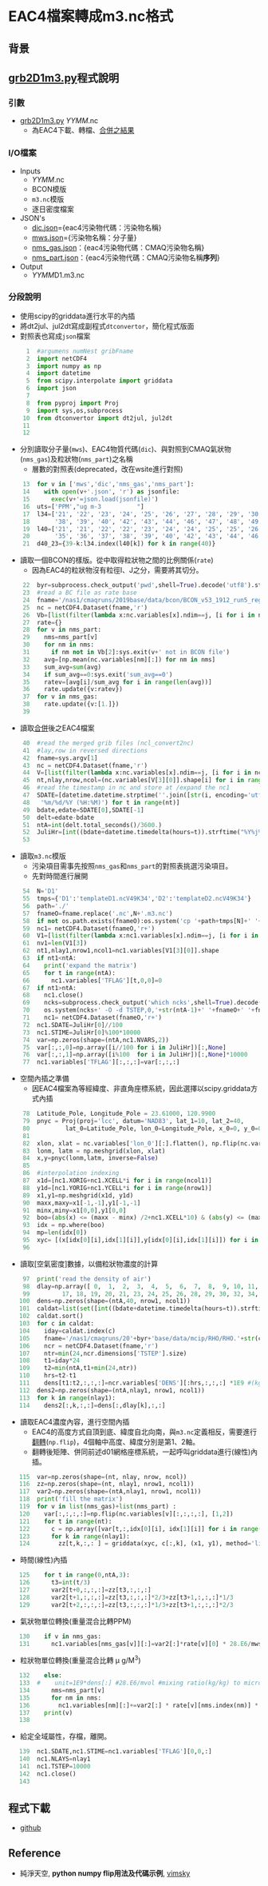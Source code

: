 # EAC4檔案轉成m3.nc格式

## 背景

## [grb2D1m3.py](https://github.com/sinotec2/cmaq_relatives/blob/master/bcon/grb2D1m3.py)程式說明

### 引數
- [grb2D1m3.py](https://github.com/sinotec2/cmaq_relatives/blob/master/bcon/grb2D1m3.py) *YYMM*.nc
  - 為EAC4下載、轉檔、[合併之結果](https://sinotec2.github.io/Focus-on-Air-Quality/AQana/GAQuality/ECMWF/EC_ReAna/#%E6%A9%AB%E5%90%91%E5%90%88%E4%BD%B5)

### I/O檔案
- Inputs
  - *YYMM*.nc
  - BCON模版
  - `m3.nc`模版
  - 逐日密度檔案
- JSON's
  - [dic.json]()={eac4污染物代碼：污染物名稱}
  - [mws.json]()={污染物名稱：分子量}
  - [nms_gas.json]()：{eac4污染物代碼：CMAQ污染物名稱}
  - [nms_part.json]()：{eac4污染物代碼：CMAQ污染物名稱**序列**}
- Output
  - *YYMM*D1.m3.nc

### 分段說明
- 使用scipy的griddata進行水平的內插
- 將dt2jul、jul2dt寫成副程式`dtconvertor`，簡化程式版面
- 對照表也寫成`json`檔案

```python
     1	#argumens numNest gribFname
     2	import netCDF4
     3	import numpy as np
     4	import datetime
     5	from scipy.interpolate import griddata
     6	import json
     7	
     8	from pyproj import Proj
     9	import sys,os,subprocess
    10	from dtconvertor import dt2jul, jul2dt
    11	
    12	
```
- 分別讀取分子量(`mws`)、EAC4物質代碼(`dic`)、與對照到CMAQ氣狀物(`nms_gas`)及粒狀物(`nms_part`)之名稱
  - 層數的對照表(deprecated，改在wsite進行對照)

```python
    13	for v in ['mws','dic','nms_gas','nms_part']:
    14	  with open(v+'.json', 'r') as jsonfile:
    15	    exec(v+'=json.load(jsonfile)')
    16	uts=['PPM',"ug m-3          "]
    17	l34=['21', '22', '23', '24', '25', '26', '27', '28', '29', '30', '31', '32', '33', '34', '35', '36', '37', 
    18	     '38', '39', '40', '42', '43', '44', '46', '47', '48', '49', '50', '51', '53', '54', '56', '57', '59']
    19	l40=['21', '21', '22', '22', '23', '24', '24', '25', '25', '26', '27', '28', '28', '29', '30', '31', '32', '32', '33', '34', 
    20	     '35', '36', '37', '38', '39', '40', '42', '43', '44', '46', '47', '48', '49', '50', '51', '53', '54', '56', '57', '59']
    21	d40_23={39-k:l34.index(l40[k]) for k in range(40)}
```
- 讀取一個BCON的樣版。從中取得粒狀物之間的比例關係(`rate`)
  - 因為EAC4的粒狀物沒有粒徑I、J之分，需要將其切分。

```python
    22	byr=subprocess.check_output('pwd',shell=True).decode('utf8').strip('\n')[-2:]
    23	#read a BC file as rate base
    24	fname='/nas1/cmaqruns/2019base/data/bcon/BCON_v53_1912_run5_regrid_20191201_TWN_3X3'
    25	nc = netCDF4.Dataset(fname,'r')
    26	Vb=[list(filter(lambda x:nc.variables[x].ndim==j, [i for i in nc.variables])) for j in [1,2,3,4]]
    27	rate={}
    28	for v in nms_part:
    29	  nms=nms_part[v]
    30	  for nm in nms:
    31	    if nm not in Vb[2]:sys.exit(v+' not in BCON file')
    32	  avg=[np.mean(nc.variables[nm][:]) for nm in nms]
    33	  sum_avg=sum(avg)
    34	  if sum_avg==0:sys.exit('sum_avg==0')
    35	  ratev=[avg[i]/sum_avg for i in range(len(avg))]
    36	  rate.update({v:ratev})
    37	for v in nms_gas:
    38	  rate.update({v:[1.]})
    39	
```
- 讀取[合併](https://sinotec2.github.io/Focus-on-Air-Quality/AQana/GAQuality/ECMWF/EC_ReAna/#%E6%A9%AB%E5%90%91%E5%90%88%E4%BD%B5)後之EAC4檔案

```python
    40	#read the merged grib files (ncl_convert2nc)
    41	#lay,row in reversed directions
    42	fname=sys.argv[1]
    43	nc = netCDF4.Dataset(fname,'r')
    44	V=[list(filter(lambda x:nc.variables[x].ndim==j, [i for i in nc.variables])) for j in [1,2,3,4]]
    45	nt,nlay,nrow,ncol=(nc.variables[V[3][0]].shape[i] for i in range(4))
    46	#read the timestamp in nc and store at /expand the nc1
    47	SDATE=[datetime.datetime.strptime(''.join([str(i, encoding='utf-8') for i in list(nc.variables[V[1][0]][t, :])]),\
    48	 '%m/%d/%Y (%H:%M)') for t in range(nt)]
    49	bdate,edate=SDATE[0],SDATE[-1]
    50	delt=edate-bdate
    51	ntA=int(delt.total_seconds()/3600.)
    52	JuliHr=[int((bdate+datetime.timedelta(hours=t)).strftime("%Y%j%H")) for t in range(ntA)]
    53	
```
- 讀取`m3.nc`模版
  - 污染項目需事先按照`nms_gas`和`nms_part`的對照表挑選污染項目。
  - 先對時間進行展開

```python
    54	N='D1'
    55	tmps={'D1':'templateD1.ncV49K34','D2':'templateD2.ncV49K34'}
    56	path='./'
    57	fnameO=fname.replace('.nc',N+'.m3.nc')
    58	if not os.path.exists(fnameO):os.system('cp '+path+tmps[N]+' '+fnameO)
    59	nc1= netCDF4.Dataset(fnameO,'r+')
    60	V1=[list(filter(lambda x:nc1.variables[x].ndim==j, [i for i in nc1.variables])) for j in [1,2,3,4]]
    61	nv1=len(V1[3])
    62	nt1,nlay1,nrow1,ncol1=nc1.variables[V1[3][0]].shape
    63	if nt1<ntA:
    64	  print('expand the matrix')
    65	  for t in range(ntA):
    66	    nc1.variables['TFLAG'][t,0,0]=0
    67	if nt1>ntA:
    68	  nc1.close()
    69	  ncks=subprocess.check_output('which ncks',shell=True).decode('utf8').strip('\n')
    70	  os.system(ncks+' -O -d TSTEP,0,'+str(ntA-1)+' '+fnameO+' '+fnameO+'_tmp;mv '+fnameO+'_tmp '+fnameO) 
    71	  nc1= netCDF4.Dataset(fnameO,'r+')
    72	nc1.SDATE=JuliHr[0]//100
    73	nc1.STIME=JuliHr[0]%100*10000
    74	var=np.zeros(shape=(ntA,nc1.NVARS,2))
    75	var[:,:,0]=np.array([i//100 for i in JuliHr])[:,None]
    76	var[:,:,1]=np.array([i%100  for i in JuliHr])[:,None]*10000
    77	nc1.variables['TFLAG'][:,:,:]=var[:,:,:]
```
- 空間內插之準備
  - 因EAC4檔案為等經緯度、非直角座標系統，因此選擇以scipy.griddata方式內插

```python
    78	Latitude_Pole, Longitude_Pole = 23.61000, 120.9900
    79	pnyc = Proj(proj='lcc', datum='NAD83', lat_1=10, lat_2=40,
    80	        lat_0=Latitude_Pole, lon_0=Longitude_Pole, x_0=0, y_0=0.0)
    81	
    82	xlon, xlat = nc.variables['lon_0'][:].flatten(), np.flip(nc.variables['lat_0'][:].flatten())
    83	lonm, latm = np.meshgrid(xlon, xlat)
    84	x,y=pnyc(lonm,latm, inverse=False)
    85	
    86	#interpolation indexing
    87	x1d=[nc1.XORIG+nc1.XCELL*i for i in range(ncol1)]
    88	y1d=[nc1.YORIG+nc1.YCELL*i for i in range(nrow1)]
    89	x1,y1=np.meshgrid(x1d, y1d)
    90	maxx,maxy=x1[-1,-1],y1[-1,-1]
    91	minx,miny=x1[0,0],y1[0,0]
    92	boo=(abs(x) <= (maxx - minx) /2+nc1.XCELL*10) & (abs(y) <= (maxy - miny) /2+nc1.YCELL*10)
    93	idx = np.where(boo)
    94	mp=len(idx[0])
    95	xyc= [(x[idx[0][i],idx[1][i]],y[idx[0][i],idx[1][i]]) for i in range(mp)]
    96	
```
- 讀取[空氣密度]數據，以備粒狀物濃度的計算

```python
    97	print('read the density of air')
    98	dlay=np.array([ 0,  1,  2,  3,  4,  5,  6,  7,  8,  9, 10, 11, 12, 13, 14, 15, 16,
    99	       17, 18, 19, 20, 21, 23, 24, 25, 26, 28, 29, 30, 32, 34, 35, 37, 39])
   100	dens=np.zeros(shape=(ntA,40, nrow1, ncol1))
   101	caldat=list(set([int((bdate+datetime.timedelta(hours=t)).strftime("%Y%m%d")) for t in range(ntA)]))
   102	caldat.sort()
   103	for c in caldat:
   104	  iday=caldat.index(c)
   105	  fname='/nas1/cmaqruns/20'+byr+'base/data/mcip/RHO/RHO.'+str(c)+'.nc'
   106	  ncr = netCDF4.Dataset(fname,'r')
   107	  ntr=min(24,ncr.dimensions['TSTEP'].size)
   108	  t1=iday*24
   109	  t2=min(ntA,t1+min(24,ntr))
   110	  hrs=t2-t1
   111	  dens[t1:t2,:,:,:]=ncr.variables['DENS'][:hrs,:,:,:] *1E9 #(kg to microgram)
   112	dens2=np.zeros(shape=(ntA,nlay1, nrow1, ncol1))
   113	for k in range(nlay1):
   114	  dens2[:,k,:,:]=dens[:,dlay[k],:,:]
```
- 讀取EAC4濃度內容，進行空間內插
  - EAC4的高度方式自頂到底、緯度自北向南，與`m3.nc`定義相反，需要進行[翻轉](https://vimsky.com/zh-tw/examples/usage/python-numpy.flip.html)(`np.flip`)，4個軸中高度、緯度分別是第1、2軸。
  - 翻轉後矩陣、併同前述d01網格座標系統，一起呼叫griddata進行(線性)內插。

```python
   115	var=np.zeros(shape=(nt, nlay, nrow, ncol))
   116	zz=np.zeros(shape=(nt, nlay1, nrow1, ncol1))
   117	var2=np.zeros(shape=(ntA,nlay1, nrow1, ncol1))
   118	print('fill the matrix')
   119	for v in list(nms_gas)+list(nms_part) :
   120	  var[:,:,:,:]=np.flip(nc.variables[v][:,:,:,:], [1,2])
   121	  for t in range(nt):
   122	    c = np.array([var[t,:,idx[0][i], idx[1][i]] for i in range(mp)])
   123	    for k in range(nlay1):
   124	      zz[t,k,:,: ] = griddata(xyc, c[:,k], (x1, y1), method='linear')
```
- 時間(線性)內插

```python
   125	  for t in range(0,ntA,3):
   126	    t3=int(t/3)
   127	    var2[t+0,:,:,:]=zz[t3,:,:,:]
   128	    var2[t+1,:,:,:]=zz[t3,:,:,:]*2/3+zz[t3+1,:,:,:]*1/3
   129	    var2[t+2,:,:,:]=zz[t3,:,:,:]*1/3+zz[t3+1,:,:,:]*2/3
```
- 氣狀物單位轉換(重量混合比轉PPM)

```python
   130	  if v in nms_gas:
   131	    nc1.variables[nms_gas[v]][:]=var2[:]*rate[v][0] * 28.E6/mws[dic[v]] #mixing ratio to ppm
```
- 粒狀物單位轉換(重量混合比轉 &mu; g/M<sup>3</sup>)

```python
   132	  else:
   133	#    unit=1E9*dens[:] #28.E6/mvol #mixing ratio(kg/kg) to microgram/M3
   134	    nms=nms_part[v]
   135	    for nm in nms:
   136	      nc1.variables[nm][:]+=var2[:] * rate[v][nms.index(nm)] * dens2[:]
   137	  print(v)
   138	
```
- 給定全域屬性，存檔，離開。

```python
   139	nc1.SDATE,nc1.STIME=nc1.variables['TFLAG'][0,0,:]
   140	nc1.NLAYS=nlay1
   141	nc1.TSTEP=10000
   142	nc1.close()
   143	
```

## 程式下載
- [github](https://github.com/sinotec2/cmaq_relatives/blob/master/bcon/grb2D1m3.py)

## Reference
- 純淨天空, **python numpy flip用法及代碼示例**, [vimsky](https://vimsky.com/zh-tw/examples/usage/python-numpy.flip.html)
